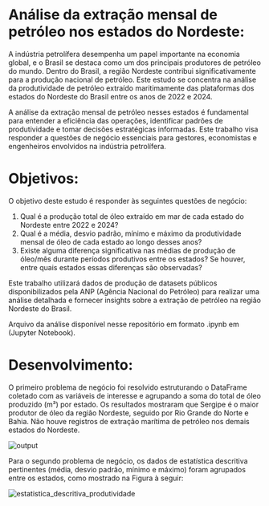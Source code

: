 # Análise da extração mensal de petróleo nos estados do Nordeste:

A indústria petrolífera desempenha um papel importante na economia global, e o Brasil se destaca como um dos principais produtores de petróleo do mundo. Dentro do Brasil, a região Nordeste contribui significativamente para a produção nacional de petróleo. Este estudo se concentra na análise da produtividade de petróleo extraído maritimamente das plataformas dos estados do Nordeste do Brasil entre os anos de 2022 e 2024.

A análise da extração mensal de petróleo nesses estados é fundamental para entender a eficiência das operações, identificar padrões de produtividade e tomar decisões estratégicas informadas. Este trabalho visa responder a questões de negócio essenciais para gestores, economistas e engenheiros envolvidos na indústria petrolífera.

# Objetivos:

O objetivo deste estudo é responder às seguintes questões de negócio:

1) Qual é a produção total de óleo extraído em mar de cada estado do Nordeste entre 2022 e 2024?
2) Qual é a média, desvio padrão, mínimo e máximo da produtividade mensal de óleo de cada estado ao longo desses anos?
3) Existe alguma diferença significativa nas médias de produção de óleo/mês durante períodos produtivos entre os estados? Se houver, entre quais estados essas diferenças são observadas?
   
Este trabalho utilizará dados de produção de datasets públicos disponibilizados pela ANP (Agência Nacional do Petróleo) para realizar uma análise detalhada e fornecer insights sobre a extração de petróleo na região Nordeste do Brasil.

Arquivo da análise disponível nesse repositório em formato .ipynb em (Jupyter Notebook).

 # Desenvolvimento:
O primeiro problema de negócio foi resolvido estruturando o DataFrame coletado com as variáveis de interesse e agrupando a soma do total de óleo produzido (m³) por estado. Os resultados mostraram que Sergipe é o maior produtor de óleo da região Nordeste, seguido por Rio Grande do Norte e Bahia. Não houve registros de extração marítima de petróleo nos demais estados do Nordeste.

![output](https://github.com/user-attachments/assets/8e8415bf-f237-4448-807e-a9e4ea70ca39)

Para o segundo problema de negócio, os dados de estatística descritiva pertinentes (média, desvio padrão, mínimo e máximo) foram agrupados entre os estados, como mostrado na Figura à seguir: 

![estatistica_descritiva_produtividade](https://github.com/user-attachments/assets/569484c2-728f-492d-a7fb-1ff6ad4608b4)
